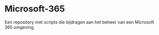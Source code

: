 # Microsoft-365
Een repository met scripts die bijdragen aan het beheer van een Microsoft 365 omgeving. 
